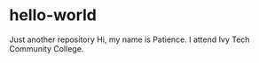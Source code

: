 # hello-world
Just another repository
Hi, my name is Patience. I attend Ivy Tech Community College.
